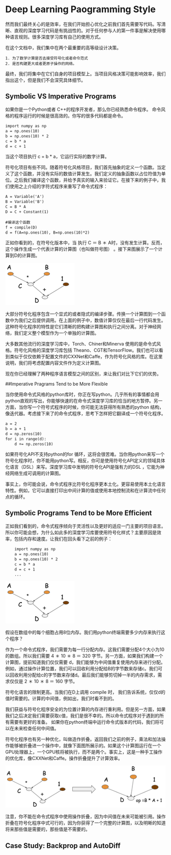# Deep Learning Paogramming Style

然而我们最终关心的是效率，在我们开始担心优化之前我们首先需要写代码。写清晰、直观的深度学习代码是有挑战性的。对于任何参与人的第一件事是解决使用哪种语言规则。很多深度学习库有自己的使用方式。

在这个文档中，我们集中在两个最重要的高等级设计决策。

	1. 为了数学计算是否去接受符号化或者命令范式
	2. 是否构建更大或者更原子操作的网络。

最终，我们将集中在它们自身的项目模型上。当项目风格决策可能影响效率，我们指出这个，但是我们不会深究具体细节。

## Symbolic VS Imperative Programs

如果你是一个Python或者 C++的程序开发者，那么你已经熟悉命令程序。 命令风格的程序运行的时候是很高效的。你写的很多代码都是命令。

```
import numpy as np
a = np.ones(10)
b = np.ones(10) * 2
c = b * a 
d = c + 1
```

当这个项目执行 c = b * a，它运行实际的数字计算。

符号化项目有些不同。随着符号化风格项目，我们首先抽象的定义一个函数。当定义了这个函数，并没有实际的数值计算发生。我们定义的抽象函数以占位符值为单位。之后我们编译这个函数，并给予真实的输入来验证它。在接下来的例子中，我们使用之上介绍的字符式程序来重写了命令式程序：

```
A = Variable('A')
B = Variable('B')
C = B * A
D = C + Constant(1)

#编译这个函数 
f = compile(D)
d = f(A=np.ones(10), B=np.ones(10)*2)
```

正如你看到的，在符号化版本中，当 执行 C ＝ B ＊ A时，没有发生计算。反而，这个操作生成一个代表计算的计算图（也叫做符号图） 。接下来图展示了一个计算到D的计算图。

![comp_graph](comp_graph.png)

大部分符号化程序包含一个显式的或者隐式的编译步骤。传换一个计算图到一个函数中为我们之后提供调用。在上面的例子中，数值计算仅仅在最后一行代码发生。这种符号化程序的特性是它们清晰的把构建计算图和执行之间分离。对于神经网络，我们定义整个模型作为一个单独的计算图。

大多数其他流行的深度学习库中，Torch、Chiner和Minerva 使用的是命令式风格。符号化风格的深度学习库包括 Theano、CGT和TensorFlow。我们也可以看到类似于仅仅依赖于配置文件的CXXNet和Caffe，作为符号化风格的库。在这里说明，我们将考虑配置内容文件作为定义计算图。

现在你已经理解了两种程序语言模型之间的区别，来让我们对比下它们的优势。

##Imperative Pragrams Tend to be More Flexible

当你使用命令式风格的python库时，你正在写python。几乎所有的事情都会用python直观的写出，你能够快速的在命令式深度学习库的恰当的地方暂停。另一方面，当你写一个符号式程序的时候，你可能无法获得所有熟悉的python 结构，像迭代器。考虑接下来了的命令式程序，思考下怎样把它翻译成一个符号化程序。

```
a = 2
b = a + 1
d = np.zeros(10)
for i in range(d):
	d += np.zeros(10)
```
如果符号化API不支持python的for 循环，这将会很苦难。当你用python来写一个符号化程序时，你不能用python写。相反，你可是使用符号化API定义的领域具体化语言（DSL）来写。深度学习库中发明的符号化API是强有力的DSL ，它能为神经网络生成可调用的计算图。

事实上，你可能会说，命令式程序比符号化程序更本土化。更容易使用本土化语言特性。例如，它可以直接打印出中间计算的值或使用本地控制流和在计算流中任何点的循环。

## Symbolic Programs Tend to be More Efficient

正如我们看到的，命令式程序倾向于灵活性以及更好的适应一门主要的项目语言。所以你可能会想，为什么如此多的深度学习库要使用符号化样式？主要原因是效率，包括内存和速度。让我们在回头看下之前的例子：

```
 	import numpy as np
    a = np.ones(10)
    b = np.ones(10) * 2
    c = b * a
    d = c + 1
    ...
```
![comp_graph](comp_graph.png)

假设在数组中的每个细胞占用8位内存。我们用python终端需要多少内存来执行这个程序？

作为一个命令式程序，我们需要为每一行分配内存。这我们需要分配4个大小为10的数组。所以我们需要 4 ＊ 10 ＊ 8 ＝ 320 字节。另一方面，如果我们构建一个计算图，提前知道我们仅仅需要 d，我们能够为中间值重复使用内存来进行分配。例如，通过操作计算位置，我们可以回收利用分配给B的字节数来存储c。我们可以回收利用分配给c的字节数来存储d。最后我们能够剪切掉一半的内存需求，需求仅仅是 2 ＊ 10 ＊ 8 ＝ 160 字节。

符号化语言的限制更高。当我们在D上调用 compile 时， 我们告诉系统，仅仅d的值时需要的。计算的中间值，例如出，我们时看不到的。

我们获益与符号化程序安全的为位置计算的内存进行重利用。但是另一方面，如果我们之后决定我们需要获取c值，我们是很不幸的。所以命令式程序对于遇到的所有需要有更好的准备。 如果你在python终端中运行命令式版本的代码，我们将可以在未来检查任何中间值。

符号化程序也有另一种优化，叫做造作折叠。返回我们之前的例子，乘法和加法操作能够被折叠进一个操作中，就像下面图所展示的。如果这个计算图运行在一个GPU处理器上，一个GPU核将被执行，而不是两个。事实上，这是一种手工操作的优化库，像CXXNet和Caffe。操作折叠提升了计算效率。

![comp_graph_fold](comp_graph_fold.png)

注意，你不能在命令式程序中使用操作折叠，因为中间值在未来可能被引用。操作折叠在符号化程序中式可行的，因为你获得了一个完整的计算图，以及明晰的知道将来那些值是需要的，那些值是不需要的。

## Case Study: Backprop and AutoDiff


